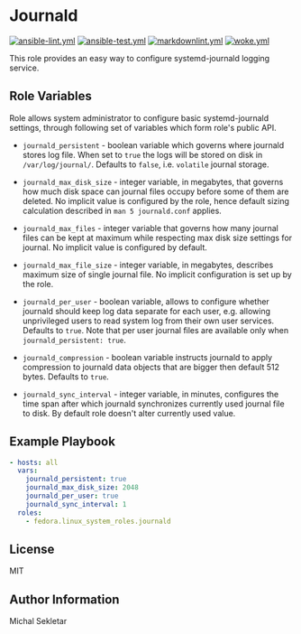 # Journald

[![ansible-lint.yml](https://github.com/fedora.linux_system_roles.journald/actions/workflows/ansible-lint.yml/badge.svg)](https://github.com/fedora.linux_system_roles.journald/actions/workflows/ansible-lint.yml) [![ansible-test.yml](https://github.com/fedora.linux_system_roles.journald/actions/workflows/ansible-test.yml/badge.svg)](https://github.com/fedora.linux_system_roles.journald/actions/workflows/ansible-test.yml) [![markdownlint.yml](https://github.com/fedora.linux_system_roles.journald/actions/workflows/markdownlint.yml/badge.svg)](https://github.com/fedora.linux_system_roles.journald/actions/workflows/markdownlint.yml) [![woke.yml](https://github.com/fedora.linux_system_roles.journald/actions/workflows/woke.yml/badge.svg)](https://github.com/fedora.linux_system_roles.journald/actions/workflows/woke.yml)

This role provides an easy way to configure systemd-journald logging service.

## Role Variables

Role allows system administrator to configure basic systemd-journald settings,
through following set of variables which form role's public API.

- `journald_persistent` - boolean variable which governs where journald stores
log file. When set to `true` the logs will be stored on disk in
`/var/log/journal/`. Defaults to `false`, i.e. `volatile` journal storage.

- `journald_max_disk_size` - integer variable, in megabytes, that governs how
much disk space can journal files occupy before some of them are deleted.
No implicit value is configured by the role, hence default sizing calculation
described in `man 5 journald.conf` applies.

- `journald_max_files` - integer variable that governs how many journal files
can be kept at maximum while respecting max disk size settings for journal.
No implicit value is configured by default.

- `journald_max_file_size` - integer variable, in megabytes, describes maximum
size of single journal file. No implicit configuration is set up by the role.

- `journald_per_user` - boolean variable, allows to configure whether journald
should keep log data separate for each user, e.g. allowing unprivileged users
to read system log from their own user services. Defaults to `true`. Note that
per user journal files are available only when `journald_persistent: true`.

- `journald_compression` - boolean variable instructs journald to apply
compression to journald data objects that are bigger then default 512 bytes.
Defaults to `true`.

- `journald_sync_interval` - integer variable, in minutes, configures the
time span after which journald synchronizes currently used journal file to disk.
By default role doesn't alter currently used value.

## Example Playbook

```yaml
- hosts: all
  vars:
    journald_persistent: true
    journald_max_disk_size: 2048
    journald_per_user: true
    journald_sync_interval: 1
  roles:
    - fedora.linux_system_roles.journald
```

## License

MIT

## Author Information

Michal Sekletar
